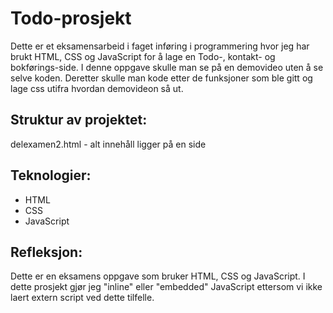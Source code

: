 # Todo-prosjekt

Dette er et eksamensarbeid i faget inføring i programmering hvor jeg har brukt HTML, CSS og JavaScript for å lage en Todo-, kontakt- og bokførings-side. I denne oppgave skulle man se på en demovideo uten å se selve koden. Deretter skulle man kode etter de funksjoner som ble gitt og lage css utifra hvordan demovideon så ut.

## Struktur av projektet:

delexamen2.html - alt innehåll ligger på en side 

## Teknologier:

- HTML
- CSS
- JavaScript

## Refleksjon:

Dette er en eksamens oppgave som bruker HTML, CSS og JavaScript. I dette prosjekt gjør jeg "inline" eller "embedded" JavaScript ettersom vi ikke laert extern script ved dette tilfelle.


